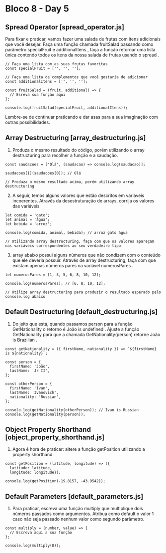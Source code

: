 # Bloco 8 - Day 5

## Spread Operator [spread_operator.js]

Para fixar e praticar, vamos fazer uma salada de frutas com itens adicionais que você desejar. Faça uma função chamada fruitSalad passando como parâmetro specialFruit e additionalItens , faça a função retornar uma lista única contendo todos os itens da nossa salada de frutas usando o spread .

```
// Faça uma lista com as suas frutas favoritas
const specialFruit = ['', '', ''];

// Faça uma lista de complementos que você gostaria de adicionar
const additionalItens = ['', '', ''];

const fruitSalad = (fruit, additional) => {
  // Esreva sua função aqui
};

console.log(fruitSalad(specialFruit, additionalItens));
```

Lembre-se de continuar praticando e dar asas para a sua imaginação com outras possibilidades.

## Array Destructuring [array_destructuring.js]

1. Produza o mesmo resultado do código, porém utilizando o array destructuring para recolher a função e a saudação.

```
const saudacoes = ['Olá', (saudacao) => console.log(saudacao)];

saudacoes[1](saudacoes[0]); // Olá

// Produza o mesmo resultado acima, porém utilizando array destructuring
```

2. A seguir, temos alguns valores que estão descritos em variáveis incoerentes. Através da desestruturação de arrays, corrija os valores das variáveis

```
let comida = 'gato';
let animal = 'água';
let bebida = 'arroz';

console.log(comida, animal, bebida); // arroz gato água

// Utilizando array destructuring, faça com que os valores apareçam nas variáveis correspondentes ao seu verdadeiro tipo
```

3.  array abaixo possui alguns números que não condizem com o conteúdo que ele deveria possuir. Através de array destructuring, faça com que existam apenas números pares na variável numerosPares .

```
let numerosPares = [1, 3, 5, 6, 8, 10, 12];

console.log(numerosPares); // [6, 8, 10, 12];

// Utilize array destructuring para produzir o resultado esperado pelo console.log abaixo
```

## Default Destructuring [default_destructuring.js]

1. Do jeito que está, quando passamos person para a função GetNationality o retorno é João is undefined . Ajuste a função GetNationality para que a chamada GetNationality(person) retorne João is Brazilian .

```
const getNationality = ({ firstName, nationality }) => `${firstName} is ${nationality}`;

const person = {
  firstName: 'João',
  lastName: 'Jr II',
};

const otherPerson = {
  firstName: 'Ivan',
  lastName: 'Ivanovich',
  nationality: 'Russian',
};

console.log(getNationality(otherPerson)); // Ivan is Russian
console.log(getNationality(person));
```

## Object Property Shorthand [object_property_shorthand.js]

1. Agora é hora de praticar: altere a função getPosition utilizando a property shorthand

```
const getPosition = (latitude, longitude) => ({
  latitude: latitude,
  longitude: longitude});

console.log(getPosition(-19.8157, -43.9542));
```

## Default Parameters [default_parameters.js]

1. Para praticar, escreva uma função multiply que multiplique dois números passados como argumentos. Atribua como default o valor 1 caso não seja passado nenhum valor como segundo parâmetro.

```
const multiply = (number, value) => {
  // Escreva aqui a sua função
};

console.log(multiply(8));
```
